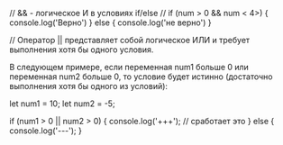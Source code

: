 // && - логическое И в условиях if/else 
// if (num > 0 && num < 4>) {
  console.log('Верно')
} else {
  console.log('не верно')
}


// Оператор || представляет собой логическое ИЛИ и требует выполнения хотя бы одного условия.

В следующем примере, если переменная num1 больше 0 или переменная num2 больше 0, то условие будет истинно (достаточно выполнения хотя бы одного из условий):

let num1 = 10;
let num2 = -5;

if (num1 > 0 || num2 > 0) {
	console.log('+++'); // сработает это
} else {
	console.log('---');
}